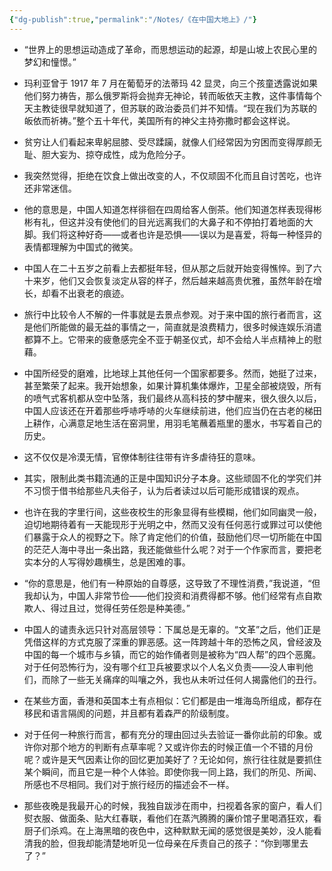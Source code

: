 ```yaml
---
{"dg-publish":true,"permalink":"/Notes/《在中国大地上》/"}
---
```



- “世界上的思想运动造成了革命，而思想运动的起源，却是山坡上农民心里的梦幻和憧憬。”

- 玛利亚曾于 1917 年 7 月在葡萄牙的法蒂玛 42 显灵，向三个孩童透露说如果他们努力祷告，那么俄罗斯将会抛弃无神论，转而皈依天主教，这件事情每个天主教徒很早就知道了，但苏联的政治委员们并不知情。“现在我们为苏联的皈依而祈祷。”整个五十年代，美国所有的神父主持弥撒时都会这样说。

- 贫穷让人们看起来卑躬屈膝、受尽蹂躏，就像人们经常因为穷困而变得厚颜无耻、胆大妄为、掠夺成性，成为危险分子。

- 我突然觉得，拒绝在饮食上做出改变的人，不仅顽固不化而且自讨苦吃，也许还非常迷信。

- 他的意思是，中国人知道怎样徘徊在四周给客人倒茶。他们知道怎样表现得彬彬有礼，但这并没有使他们的目光远离我们的大鼻子和不停拍打着地面的大脚。我们将这种好奇——或者也许是恐惧——误以为是喜爱，将每一种怪异的表情都理解为中国式的微笑。

- 中国人在二十五岁之前看上去都挺年轻，但从那之后就开始变得憔悴。到了六十来岁，他们又会恢复淡定从容的样子，然后越来越高贵优雅，虽然年龄在增长，却看不出衰老的痕迹。

- 旅行中比较令人不解的一件事就是去景点参观。对于来中国的旅行者而言，这是他们所能做的最无益的事情之一，简直就是浪费精力，很多时候连娱乐消遣都算不上。它带来的疲惫感完全不亚于朝圣仪式，却不会给人半点精神上的慰藉。

- 中国所经受的磨难，比地球上其他任何一个国家都要多。然而，她挺了过来，甚至繁荣了起来。我开始想象，如果计算机集体爆炸，卫星全部被烧毁，所有的喷气式客机都从空中坠落，我们最终从高科技的梦中醒来，很久很久以后，中国人应该还在开着那些呼哧呼哧的火车继续前进，他们应当仍在古老的梯田上耕作，心满意足地生活在窑洞里，用羽毛笔蘸着瓶里的墨水，书写着自己的历史。

- 这不仅仅是冷漠无情，官僚体制往往带有许多虐待狂的意味。

- 其实，限制此类书籍流通的正是中国知识分子本身。这些顽固不化的学究们并不习惯于借书给那些凡夫俗子，认为后者读过以后可能形成错误的观点。

- 也许在我的字里行间，这些夜校生的形象显得有些模糊，他们如同幽灵一般，迫切地期待着有一天能现形于光明之中，然而又没有任何恶行或罪过可以使他们暴露于众人的视野之下。除了肯定他们的价值，鼓励他们尽一切所能在中国的茫茫人海中寻出一条出路，我还能做些什么呢？对于一个作家而言，要把老实本分的人写得妙趣横生，总是困难的事。

- “你的意思是，他们有一种原始的自尊感，这导致了不理性消费，”我说道，“但我却认为，中国人非常节俭——他们投资和消费得都不够。他们经常有点自欺欺人、得过且过，觉得任劳任怨是种美德。”

- 中国人的谴责永远只针对高层领导：下属总是无辜的。“文革”之后，他们正是凭借这样的方式克服了深重的罪恶感。这一阵跨越十年的恐怖之风，曾经波及中国的每一个城市与乡镇，而它的始作俑者则是被称为“四人帮”的四个恶魔。对于任何恐怖行为，没有哪个红卫兵被要求以个人名义负责——没人审判他们，而除了一些无关痛痒的叫嚷之外，我也从未听过任何人揭露他们的丑行。

- 在某些方面，香港和英国本土有点相似：它们都是由一堆海岛所组成，都存在移民和语言隔阂的问题，并且都有着森严的阶级制度。

- 对于任何一种旅行而言，都有充分的理由回过头去验证一番你此前的印象。或许你对那个地方的判断有点草率呢？又或许你去的时候正值一个不错的月份呢？或许是天气因素让你的回忆更加美好了？无论如何，旅行往往就是要抓住某个瞬间，而且它是一种个人体验。即使你我一同上路，我们的所见、所闻、所感也不尽相同。我们对于旅行经历的描述会不一样。

- 那些夜晚是我最开心的时候，我独自跋涉在雨中，扫视着各家的窗户，看人们熨衣服、做面条、贴大红春联，看他们在蒸汽腾腾的廉价馆子里喝酒狂欢，看厨子们杀鸡。在上海黑暗的夜色中，这种默默无闻的感觉很是美妙，没人能看清我的脸，但我却能清楚地听见一位母亲在斥责自己的孩子：“你到哪里去了？”
